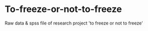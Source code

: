 # To-freeze-or-not-to-freeze
Raw data &amp; spss file of research project 'to freeze or not to freeze'
